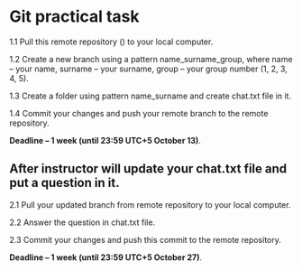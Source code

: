 # Git practical task

1.1 Pull this remote repository () to your local computer.

1.2 Create a new branch using a pattern name_surname_group, where name – your name, surname – your surname, group – your group number (1, 2, 3, 4, 5).

1.3 Create a folder using pattern name_surname and create chat.txt file in it.

1.4 Commit your changes and push your remote branch to the remote repository.

**Deadline – 1 week (until 23:59 UTC+5 October 13)**.

## After instructor will update your chat.txt file and put a question in it.

2.1 Pull your updated branch from remote repository to your local computer.

2.2 Answer the question in chat.txt file.

2.3 Commit your changes and push this commit to the remote repository.

**Deadline – 1 week (until 23:59 UTC+5 October 27)**.
